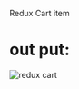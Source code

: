 Redux Cart item

# out put:
![redux cart](https://user-images.githubusercontent.com/90918404/217776642-55476fc4-4a3a-41e5-ade6-b8be1da90328.jpg)




